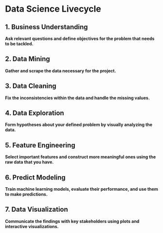 # Data Science Livecycle


## 1. Business Understanding

**Ask relevant questions and define objectives for the problem that needs to be tackled.**


## 2. Data Mining

**Gather and scrape the data necessary for the project.**





## 3. Data Cleaning

**Fix the inconsistencies within the data and handle the missing values.**





## 4. Data Exploration

**Form hypotheses about your defined problem by visually analyzing the data.**





## 5. Feature Engineering

**Select important features and construct more meaningful ones using the raw data that you have.**





## 6. Predict  Modeling

**Train machine learning models, evaluate their performance, and use them to make predictions.**





## 7. Data Visualization

**Communicate the findings with key stakeholders using plots and interactive visualizations.**
